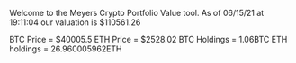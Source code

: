 Welcome to the Meyers Crypto Portfolio Value tool. 
As of 06/15/21 at 19:11:04 our valuation is $110561.26 

BTC Price = $40005.5
 ETH Price = $2528.02
BTC Holdings = 1.06BTC
 ETH holdings = 26.960005962ETH 
